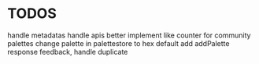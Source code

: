 # TODOS

handle metadatas
handle apis better
implement like counter for community palettes
change palette in palettestore to hex default
add addPalette response feedback, handle duplicate
